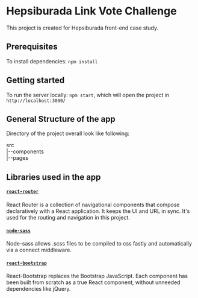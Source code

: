 # Hepsiburada Link Vote Challenge

This project is created for Hepsiburada front-end case study.

## Prerequisites

To install dependencies: ```npm install```

## Getting started

To run the server locally: ```npm start```, which will open the project in `http://localhost:3000/`

## General Structure of the app

Directory of the project overall look like following:

src<br>
|--components<br>
|--pages<br>


## Libraries used in the app

#### [`react-router`](https://reacttraining.com/react-router/web/guides/quick-start)

React Router is a collection of navigational components that compose declaratively with a React application. It keeps the UI and URL in sync. It's used for the routing and navigation in this project.

#### [`node-sass`](https://github.com/sass/node-sass)

Node-sass allows .scss files to be compiled to css fastly and automatically via a connect middleware.

#### [`react-bootstrap`](https://react-bootstrap.github.io/)

React-Bootstrap replaces the Bootstrap JavaScript. Each component has been built from scratch as a true React component, without unneeded dependencies like jQuery.
